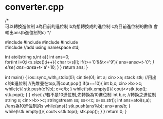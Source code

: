 # converter.cpp
/*  
  可以轉換進位制
  a為目前的進位制
  b為想轉換成的進位制
  c為目前進位制的數值
  會輸出ans(b進位制的c)
*/


#include<iostream> 
#include<stack>
#include<string>
#include<cmath>  
#include<sstream> //add
using namespace std;
  
int atoi(string s,int a){
	int ans=0;	
	for(int i=0;i<s.size();i++){
		char t=s[i];
		if(t>='0'&&t<='9'){
			ans=ans*a+t-'0';
		}
		else{
			ans=ans*a+t-'a'+10;
		}
	}
	return ans;
}

int main() {
	ios::sync_with_stdio(0);
	cin.tie(0);
	int a;
	cin>>a;
	stack<int> stk; //用出c的b進位制
					        //先堆疊在top,再cout,pop() 
	if(a==10){
		int b,c;
		cin>>b>>c;
		while(c){
			stk.push(c%b);
			c=c/b;
		} 
		while(!stk.empty()){
			cout<<stk.top();
			stk.pop();
		}
	}
	else{          //若不是10進位制,先轉換為10進位制 
		int b,c;     //轉換之進位制 
		string s;
		cin>>b>>c;
		stringstream ss;
		ss<<c;
		s=ss.str();
		int ans=atoi(s,a); //ans為10進位制的s
		while(ans){
			stk.push(ans%b);
			ans=ans/b;
		} 
		while(!stk.empty()){
			cout<<stk.top();
			stk.pop();
		}
	}
	return 0;
}
